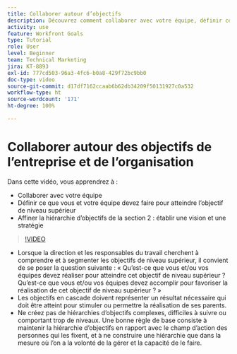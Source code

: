 ```yaml
---
title: Collaborer autour d’objectifs
description: Découvrez comment collaborer avec votre équipe, définir ce que vous et votre équipe devez faire pour atteindre l’objectif de niveau supérieur et affiner votre hiérarchie d’objectifs.
activity: use
feature: Workfront Goals
type: Tutorial
role: User
level: Beginner
team: Technical Marketing
jira: KT-8893
exl-id: 777cd503-96a3-4fc6-b0a8-429f72bc9bb0
doc-type: video
source-git-commit: d17df7162ccaab6b62db34209f50131927c0a532
workflow-type: ht
source-wordcount: '171'
ht-degree: 100%

---
```


# Collaborer autour des objectifs de l’entreprise et de l’organisation

Dans cette vidéo, vous apprendrez à :

* Collaborer avec votre équipe
* Définir ce que vous et votre équipe devez faire pour atteindre l’objectif de niveau supérieur
* Affiner la hiérarchie d’objectifs de la section 2 : établir une vision et une stratégie

>[!VIDEO](https://video.tv.adobe.com/v/335187/?quality=12&learn=on&enablevpops)

<!--
Pro-tips graphic
-->

* Lorsque la direction et les responsables du travail cherchent à comprendre et à segmenter les objectifs de niveau supérieur, il convient de se poser la question suivante : « Qu’est-ce que vous et/ou vos équipes devez réaliser pour atteindre cet objectif de niveau supérieur ? Qu’est-ce que vous et/ou vos équipes devez accomplir pour favoriser la réalisation de cet objectif de niveau supérieur ? »
* Les objectifs en cascade doivent représenter un résultat nécessaire qui doit être atteint pour stimuler ou permettre la réalisation de ses parents.
* Ne créez pas de hiérarchies d’objectifs complexes, difficiles à suivre ou comportant trop de niveaux. Une bonne règle de base consiste à maintenir la hiérarchie d’objectifs en rapport avec le champ d’action des personnes qui les fixent, et à ne construire une hiérarchie que dans la mesure où l’on a la volonté de la gérer et la capacité de le faire.
